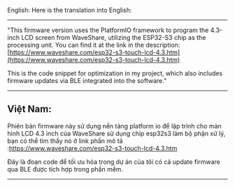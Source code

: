 English:
Here is the translation into English:

---

"This firmware version uses the PlatformIO framework to program the 4.3-inch LCD screen from WaveShare, utilizing the ESP32-S3 chip as the processing unit. You can find it at the link in the description: [https://www.waveshare.com/esp32-s3-touch-lcd-4.3.htm](https://www.waveshare.com/esp32-s3-touch-lcd-4.3.htm)

This is the code snippet for optimization in my project, which also includes firmware updates via BLE integrated into the software."

---
Việt Nam:
---
Phiên bản firmware này sử dụng nền tảng platform io để lập trình cho màn hình LCD 4.3 inch của WaveShare sử dụng chip esp32s3 làm bộ phận xử lý, bạn có thể tìm thấy nó ở link phần mô tả :https://www.waveshare.com/esp32-s3-touch-lcd-4.3.htm

Đây là đoạn code để tối ưu hóa trong dự án của tôi có cả update firmware qua BLE được tích hợp trong phần mềm.

---